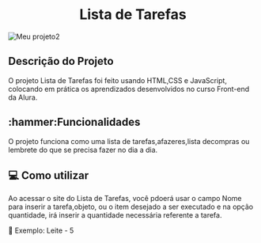 <h1 align="center">Lista de Tarefas</h1>

![Meu projeto2](https://user-images.githubusercontent.com/112278577/218167282-48cf1d81-2433-4924-a9a9-bb31bec75335.png)

<h2>Descrição do Projeto</h2>

<p> O projeto Lista de Tarefas foi feito usando HTML,CSS e JavaScript, colocando em prática os aprendizados desenvolvidos no curso Front-end da Alura.</p>

<h2>:hammer:Funcionalidades</h2>
<p>O projeto funciona como uma lista de tarefas,afazeres,lista decompras ou lembrete do que se precisa fazer no dia a dia.</p>

<h2> 💻 Como utilizar</h2>

<p>Ao acessar o site do Lista de Tarefas, você pdoerá usar o campo Nome para inserir a tarefa,objeto, ou o item desejado a ser executado e na opção quantidade, irá inserir a quantidade necessária referente a tarefa.</p>

🥛 Exemplo: Leite - 5
